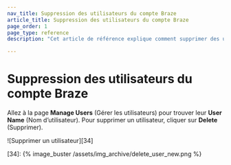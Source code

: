 ```yaml
---
nav_title: Suppression des utilisateurs du compte Braze
article_title: Suppression des utilisateurs du compte Braze
page_order: 1
page_type: reference
description: "Cet article de référence explique comment supprimer des utilisateurs dans votre compte de société."

---
```


# Suppression des utilisateurs du compte Braze

Allez à la page **Manage Users** (Gérer les utilisateurs) pour trouver leur **User Name** (Nom d’utilisateur). Pour supprimer un utilisateur, cliquer sur <i class="fa fa-trash-o"></i> **Delete** (Supprimer).

![Supprimer un utilisateur][34]

[34]: {% image_buster /assets/img_archive/delete_user_new.png %}
